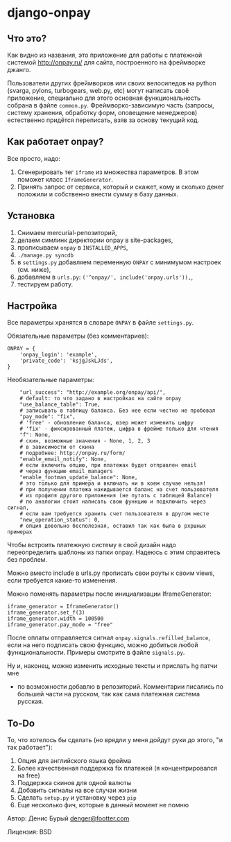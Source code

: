 # django-onpay

## Что это?

Как видно из названия, это приложение для работы с платежной системой
<http://onpay.ru/> для сайта, построенного на фреймворке джанго.

Пользователи других фреймворков или своих велосипедов на python (svarga,
pylons, turbogears, web.py, etc) могут написать своё приложение, специально
для этого основная функциональность собрана в файле `common.py`.
Фреймворко-зависимую часть (запросы, систему хранения, обработку форм,
оповещение менеджеров) естественно придётся переписать, взяв за основу
текущий код.

## Как работает onpay?

Все просто, надо:

 1. Сгенерировать тег `iframe` из множества параметров. В этом поможет
    класс `IframeGenerator`.
 2. Принять запрос от сервиса, который и скажет, кому и сколько денег положили
    и собственно внести сумму в базу данных.

## Установка

 1. Снимаем mercurial-репозиторий,
 1. делаем симлинк директории onpay в site-packages,
 1. прописываем `onpay` в `INSTALLED_APPS`,
 1. `./manage.py syncdb`
 1. в `settings.py` добавляем переменную `ONPAY` с минимумом настроек (см. ниже),
 1. добавляем в `urls.py`: `('^onpay/', include('onpay.urls')),`,
 1. тестируем работу.

## Настройка

Все параметры хранятся в словаре `ONPAY` в файле `settings.py`.

Обязательные параметры (без комментариев):

    ONPAY = {
        'onpay_login': 'example',
        'private_code': 'ksjgJskLJds',
    }

Необязательные параметры:

        "url_success": "http://example.org/onpay/api/",
        # default: то что задано в настройках на сайте onpay
        "use_balance_table": True,
        # записывать в таблицу баланса. Без нее если честно не пробовал
        "pay_mode": "fix",
        # 'free' - обновление баланса, юзер может изменить цифру
        # 'fix' - фиксированный платеж, цифра в фрейме только для чтения
        "f": None,
        # скин, возможные значения - None, 1, 2, 3
        # в зависимости от скина
        # подробнее: http://onpay.ru/form/
        "enable_email_notify": None,
        # если включить опцию, при платежах будет отправлен email
        # через функцию email_managers
        "enable_footman_update_balance": None,
        # это только для примера и включать ни в коем случае нельзя!
        # при получении платежа накидывается баланс на счет пользователя
        # из профиля другого приложения (не путать с таблицей Balance)
        # по аналогии стоит написать свою функцию и подключить через сигнал,
        # если вам требуется хранить счет пользователя в другом месте
        "new_operation_status": 0,
        # опция довольно бесполезная, оставил так как была в рхршных примерах

Чтобы встроить платежную систему в свой дизайн надо переопределить шаблоны
из папки onpay. Надеюсь с этим справитесь без проблем.

Можно вместо include в urls.py прописать свои роуты к своим views,
если требуется какие-то изменения.

Можно поменять параметры после инициализации IframeGenerator:

    iframe_generator = IframeGenerator()
    iframe_generator.set_f(3)
    iframe_generator.width = 100500
    iframe_generator.pay_mode = "free"

После оплаты отправляется сигнал `onpay.signals.refilled_balance`,
если на него подписать свою функцию, можно добиться любой функциональности.
Примеры смотрите в файле `signals.py`.

Ну и, наконец, можно изменить исходные тексты и прислать hg патчи мне
- по возможности добавлю в репозиторий. Комментарии писались по большей части
на русском, так как сама платежная система русская.

## To-Do

То, что хотелось бы сделать (но врядли у меня дойдут руки до этого,
"и так работает"):

 1. Опция для английского языка фрейма
 1. Более качественная поддержка fix платежей (я концентрировался на free)
 1. Поддержка скинов для одной валюты
 1. Добавить сигналы на все случаи жизни
 1. Сделать `setup.py` и установку через `pip`
 1. Еще несколько фич, которые в данный момент не помню

Автор: Денис Бурый <denger@footter.com>

Лицензия: BSD
